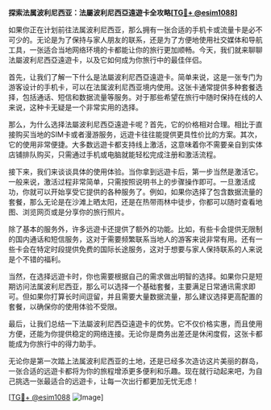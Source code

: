 **探索法属波利尼西亚：法屬波利尼西亞遠遊卡全攻略[[TG💪+ @esim1088](https://t.me/s/esim1088)]**

如果你正在计划前往法属波利尼西亚，那么拥有一张合适的手机卡或流量卡是必不可少的。无论是为了保持与家人朋友的联系，还是为了方便地使用社交媒体和导航工具，一张适合当地网络环境的卡都能让你的旅行更加顺畅。今天，我们就来聊聊法屬波利尼西亞遠遊卡，以及它如何成为你旅行中的最佳伴侣。

首先，让我们了解一下什么是法屬波利尼西亞遠遊卡。简单来说，这是一张专门为游客设计的手机卡，可以在法属波利尼西亚境内使用。这张卡通常提供多种套餐选择，包括通话、短信和数据流量等服务。对于那些希望在旅行中随时保持在线的人来说，这种卡无疑是一个非常实用的选择。

那么，为什么选择法屬波利尼西亞遠遊卡呢？首先，它的价格相对合理。相比于直接购买当地的SIM卡或者漫游服务，远遊卡往往能提供更具性价比的方案。其次，它的使用非常便捷。大多数远遊卡都支持线上激活，这意味着你不需要亲自到实体店铺排队购买，只需通过手机或电脑就能轻松完成注册和激活流程。

接下来，我们来谈谈具体的使用体验。当你拿到远遊卡后，第一步当然是激活它。一般来说，激活过程非常简单，只需按照说明书上的步骤操作即可。一旦激活成功，你就可以开始享受它提供的各种服务了。例如，如果你选择了包含数据流量的套餐，那么无论是在沙滩上晒太阳，还是在热带雨林中徒步，你都可以随时查看地图、浏览网页或是分享你的旅行照片。

除了基本的服务外，许多远遊卡还提供了额外的功能。比如，有些卡会提供无限制的国内通话和短信服务，这对于需要频繁联系当地人的游客来说非常有用。还有一些卡会在特定时段提供免费的国际长途服务，这对于想要与家人保持联系的人来说是个不错的福利。

当然，在选择远遊卡时，你也需要根据自己的需求做出明智的选择。如果你只是短期访问法属波利尼西亚，那么可以选择一个基础套餐，主要满足日常通讯需求即可。但如果你打算长时间逗留，并且需要大量数据流量，那么建议选择更高配置的套餐，以确保你的使用体验不受限。

最后，让我们总结一下法屬波利尼西亞遠遊卡的优势。它不仅价格实惠，而且使用方便，还能为你提供稳定的网络连接。无论你是商务出差还是休闲度假，这张卡都能成为你旅行中的得力助手。

无论你是第一次踏上法属波利尼西亚的土地，还是已经多次造访这片美丽的群岛，一张合适的远遊卡都将为你的旅程增添更多便利和乐趣。现在就行动起来吧，为自己挑选一张最适合的远遊卡，让每一次出行都更加无忧无虑！

[[TG💪+ @esim1088](https://t.me/s/esim1088) ![Image](https://i.postimg.cc/4NQfJmqS/Snipaste-2025-05-13-00-14-12.png)]
